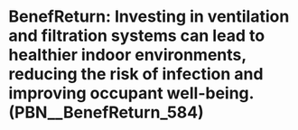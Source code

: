 # BenefReturn: __Investing in ventilation and filtration systems can lead to healthier indoor environments, reducing the risk of infection and improving occupant well-being.__ (PBN__BenefReturn_584)

